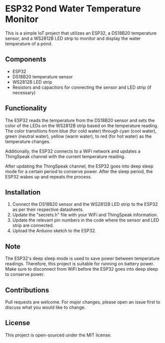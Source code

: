 # ESP32 Pond Water Temperature Monitor

This is a simple IoT project that utilizes an ESP32, a DS18B20 temperature sensor, and a WS2812B LED strip to monitor and display the water temperature of a pond.

## Components

- ESP32
- DS18B20 temperature sensor
- WS2812B LED strip
- Resistors and capacitors for connecting the sensor and LED strip (if necessary)

## Functionality

The ESP32 reads the temperature from the DS18B20 sensor and sets the color of the LEDs on the WS2812B strip based on the temperature reading. The color transitions from blue (for cold water) through cyan (cool water), green (neutral water), yellow (warm water), to red (for hot water) as the temperature changes.

Additionally, the ESP32 connects to a WiFi network and updates a ThingSpeak channel with the current temperature reading.

After updating the ThingSpeak channel, the ESP32 goes into deep sleep mode for a certain period to conserve power. After the sleep period, the ESP32 wakes up and repeats the process.

## Installation

1. Connect the DS18B20 sensor and the WS2812B LED strip to the ESP32 as per their respective datasheets.
2. Update the "secrets.h" file with your WiFi and ThingSpeak information.
3. Update the relevant pin numbers in the code where the sensor and LED strip are connected.
4. Upload the Arduino sketch to the ESP32.

## Note

The ESP32's deep sleep mode is used to save power between temperature readings. Therefore, this project is suitable for running on battery power. Make sure to disconnect from WiFi before the ESP32 goes into deep sleep to conserve power.

## Contributions

Pull requests are welcome. For major changes, please open an issue first to discuss what you would like to change.

## License

This project is open-sourced under the MIT license.
